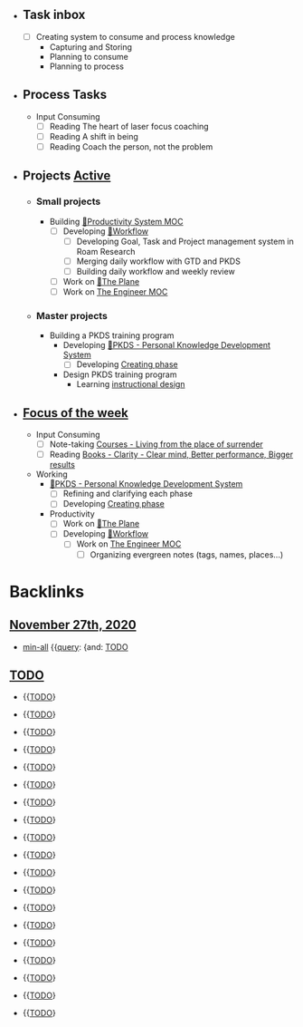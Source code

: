 - ## Task inbox
    - [ ] Creating system to consume and process knowledge 
        - Capturing and Storing
        - Planning to consume
        - Planning to process
- ## Process Tasks
    - Input Consuming
        - [ ] Reading The heart of laser focus coaching
        - [ ] Reading A shift in being
        - [ ] Reading Coach the person, not the problem
- ## Projects [Active](<Active.md>)
    - ### Small projects
        - Building [🧭Productivity System MOC ](<🧭Productivity System MOC .md>)
            - [ ] Developing [🌱Workflow ](<🌱Workflow .md>)
                - [ ] Developing Goal, Task and Project management system in Roam Research
                - [ ] Merging daily workflow with GTD and PKDS
                - [ ] Building daily workflow and weekly review
            - [ ] Work on [🌱The Plane ](<🌱The Plane .md>)
            - [ ] Work on [The Engineer MOC](<The Engineer MOC.md>)
    - ### Master projects
        - Building a PKDS training program
            - Developing [🌱PKDS - Personal Knowledge Development System ](<🌱PKDS - Personal Knowledge Development System .md>)
                - [ ] Developing [Creating phase](<Creating phase.md>)
            - Design PKDS training program
                - Learning [instructional design](<instructional design.md>)
- ## [Focus of the week](<Focus of the week.md>)
    - Input Consuming
        - [ ] Note-taking [Courses - Living from the place of surrender](<Courses - Living from the place of surrender.md>)
        - [ ] Reading [Books - Clarity - Clear mind, Better performance, Bigger results](<Books - Clarity - Clear mind, Better performance, Bigger results.md>)
    - Working
        - [🌱PKDS - Personal Knowledge Development System ](<🌱PKDS - Personal Knowledge Development System .md>)
            - [ ] Refining and clarifying each phase
            - [ ] Developing [Creating phase](<Creating phase.md>)
        - Productivity
            - [ ] Work on [🌱The Plane ](<🌱The Plane .md>)
            - [ ] Developing [🌱Workflow ](<🌱Workflow .md>)
                - [ ] Work on [The Engineer MOC](<The Engineer MOC.md>)
                    - [ ] Organizing evergreen notes (tags, names, places...)

# Backlinks
## [November 27th, 2020](<November 27th, 2020.md>)
- [min-all](<min-all.md>) {{[query](<query.md>): {and: [TODO](<TODO.md>)

## [TODO](<TODO.md>)
- {{[TODO](<TODO.md>)}

- {{[TODO](<TODO.md>)}

- {{[TODO](<TODO.md>)}

- {{[TODO](<TODO.md>)}

- {{[TODO](<TODO.md>)}

- {{[TODO](<TODO.md>)}

- {{[TODO](<TODO.md>)}

- {{[TODO](<TODO.md>)}

- {{[TODO](<TODO.md>)}

- {{[TODO](<TODO.md>)}

- {{[TODO](<TODO.md>)}

- {{[TODO](<TODO.md>)}

- {{[TODO](<TODO.md>)}

- {{[TODO](<TODO.md>)}

- {{[TODO](<TODO.md>)}

- {{[TODO](<TODO.md>)}

- {{[TODO](<TODO.md>)}

- {{[TODO](<TODO.md>)}

- {{[TODO](<TODO.md>)}

